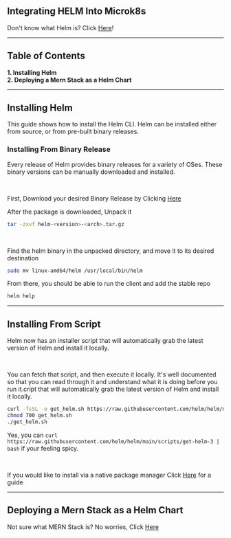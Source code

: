 ## Integrating HELM Into Microk8s

Don't know what Helm is? Click [Here](https://helm.sh/docs/topics/architecture/#the-purpose-of-helm)!

***
## Table of Contents
**1. Installing Helm**<br>
**2. Deploying a Mern Stack as a Helm Chart**<br>

***
## Installing Helm
This guide shows how to install the Helm CLI. Helm can be installed either from source, or from pre-built binary releases.

### Installing From Binary Release
Every release of Helm provides binary releases for a variety of OSes. These binary versions can be manually downloaded and installed.

<br>

First, Download your desired Binary Release by Clicking [Here](https://github.com/helm/helm/releases)

After the package is downloaded, Unpack it 
```bash
tar -zxvf helm-<version>-<arch>.tar.gz
```

<br>

Find the helm binary in the unpacked directory, and move it to its desired destination 
```bash
sudo mv linux-amd64/helm /usr/local/bin/helm
```

From there, you should be able to run the client and add the stable repo
```bash
helm help
```

***

## Installing From Script
Helm now has an installer script that will automatically grab the latest version of Helm and install it locally.

<br>

You can fetch that script, and then execute it locally. It's well documented so that you can read through it and understand what it is doing before you run it.cript that will automatically grab the latest version of Helm and install it locally.
```bash
curl -fsSL -o get_helm.sh https://raw.githubusercontent.com/helm/helm/main/scripts/get-helm-3
chmod 700 get_helm.sh
./get_helm.sh
```
Yes, you can `curl https://raw.githubusercontent.com/helm/helm/main/scripts/get-helm-3 | bash` if your feeling spicy.

<br>

If you would like to install via a native package manager Click [Here](https://helm.sh/docs/intro/install/#through-package-managers) for a guide

***
## Deploying a Mern Stack as a Helm Chart
Not sure what MERN Stack is? No worries, Click [Here](https://www.simplilearn.com/tutorials/mongodb-tutorial/what-is-mern-stack-introduction-and-examples)
